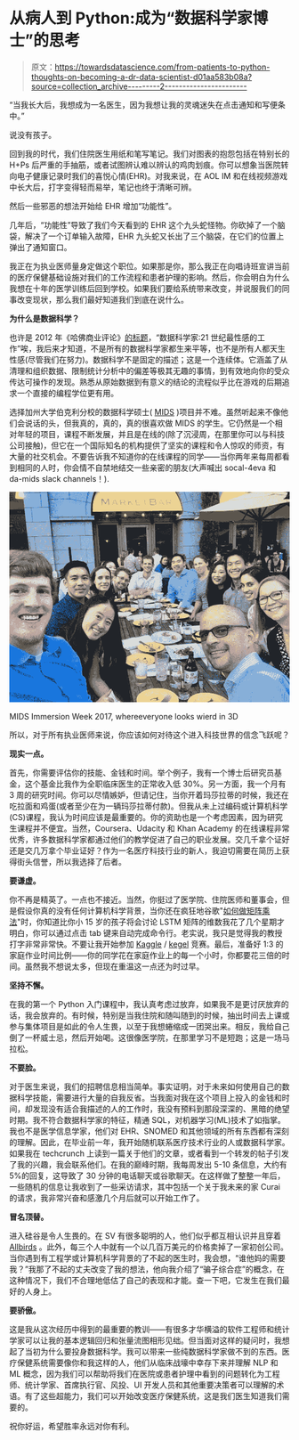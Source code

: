 # 从病人到 Python:成为“数据科学家博士”的思考

> 原文：<https://towardsdatascience.com/from-patients-to-python-thoughts-on-becoming-a-dr-data-scientist-d01aa583b08a?source=collection_archive---------2----------------------->

“当我长大后，我想成为一名医生，因为我想让我的灵魂迷失在点击通知和写便条中。”

说没有孩子。

回到我的时代，我们住院医生用纸和笔写笔记。我们对图表的抱怨包括在特别长的 H+Ps 后严重的手抽筋，或者试图辨认难以辨认的鸡肉划痕。你可以想象当医院转向电子健康记录时我们的喜悦心情(EHR)。对我来说，在 AOL IM 和在线视频游戏中长大后，打字变得轻而易举，笔记也终于清晰可辨。

然后一些邪恶的想法开始给 EHR 增加“功能性”。

几年后，“功能性”导致了我们今天看到的 EHR 这个九头蛇怪物。你砍掉了一个脑袋，解决了一个订单输入故障，EHR 九头蛇又长出了三个脑袋，在它们的位置上弹出了通知窗口。

我正在为执业医师量身定做这个职位。如果那是你，那么我正在向唱诗班宣讲当前的医疗保健基础设施对我们的工作流程和患者护理的影响。然后，你会明白为什么我想在十年的医学训练后回到学校。如果我们要给系统带来改变，并说服我们的同事改变现状，那么我们最好知道我们到底在说什么。

**为什么是数据科学？**

也许是 2012 年《哈佛商业评论》[的标题](https://hbr.org/2012/10/data-scientist-the-sexiest-job-of-the-21st-century)，“数据科学家:21 世纪最性感的工作”唉，我后来才知道，不是所有的数据科学家都生来平等，也不是所有人都天生性感(尽管我们在努力)。数据科学不是固定的描述；这是一个连续体。它涵盖了从清理和组织数据、限制统计分析中的偏差等极其无趣的事情，到有效地向你的受众传达可操作的发现。熟悉从原始数据到有意义的结论的流程似乎比在游戏的后期追求一个直接的编程学位更有用。

选择加州大学伯克利分校的数据科学硕士( [MIDS](https://www.ischool.berkeley.edu/programs/mids) )项目并不难。虽然听起来不像他们会说话的头，但我真的，真的，真的很喜欢做 MIDS 的学生。它仍然是一个相对年轻的项目，课程不断发展，并且是在线的(除了沉浸周，在那里你可以与科技公司接触)，但它在一个国际知名的机构提供了坚实的课程和令人惊叹的师资，有大量的社交机会。不要告诉我不知道你的在线课程的同学——当你两年来每周都看到相同的人时，你会情不自禁地结交一些亲密的朋友(大声喊出 socal-4eva 和 da-mids slack channels！).

![](img/6ef93237523e83dfe747cea0fd33f94b.png)

MIDS Immersion Week 2017, whereeveryone looks wierd in 3D

所以，对于所有执业医师来说，你应该如何对待这个进入科技世界的信念飞跃呢？

**现实一点。**

首先，你需要评估你的技能、金钱和时间。举个例子，我有一个博士后研究员基金，这个基金比我作为全职临床医生的正常收入低 30%。另一方面，我一个月有 3 周的研究时间。你可以尽情嫉妒，但请记住，当你开着玛莎拉蒂的时候，我还在吃拉面和鸡蛋(或者至少在为一辆玛莎拉蒂付款)。但我从未上过编码或计算机科学(CS)课程，我认为时间应该是最重要的。你的资助也是一个考虑因素，因为研究生课程并不便宜。当然，Coursera、Udacity 和 Khan Academy 的在线课程非常优秀，许多数据科学家都通过他们的教学促进了自己的职业发展。交几千拿个证好还是交几万拿个毕业证好？作为一名医疗科技行业的新人，我迫切需要在简历上获得街头信誉，所以我选择了后者。

**要谦虚。**

你不再是精英了。一点也不接近。当然，你挺过了医学院、住院医师和董事会，但是假设你真的没有任何计算机科学背景，当你还在疯狂地谷歌"[如何做矩阵乘法](https://en.wikipedia.org/wiki/Matrix_multiplication)"时，你知道比你小 15 岁的孩子将会讨论 LSTM 矩阵的维数我花了几个星期才明白，你可以通过点击 tab 键来自动完成命令行。老实说，我只是觉得我的教授打字非常非常快。不要让我开始参加 [Kaggle](https://www.kaggle.com/competitions) / [kegel](https://en.wikipedia.org/wiki/Kegel_exercise) 竞赛。最后，准备好 1:3 的家庭作业时间比例——你的同学花在家庭作业上的每一个小时，你都要花三倍的时间。虽然我不想说太多，但现在重温这一点还为时过早。

**坚持不懈。**

在我的第一个 Python 入门课程中，我认真考虑过放弃，如果我不是更讨厌放弃的话，我会放弃的。有时候，特别是当我住院和随叫随到的时候，抽出时间去上课或参与集体项目是如此的令人生畏，以至于我想蜷缩成一团哭出来。相反，我给自己倒了一杯威士忌，然后开始喝。这很像医学院，在那里学习不是短跑；这是一场马拉松。

**不要脸。**

对于医生来说，我们的招聘信息相当简单。事实证明，对于未来如何使用自己的数据科学技能，需要进行大量的自我反省。当我面对我在这个项目上投入的金钱和时间，却发现没有适合我描述的人的工作时，我没有预料到那段深深的、黑暗的绝望时期。我不符合数据科学家的特征，精通 SQL，对机器学习(ML)技术了如指掌。我也不是医学信息学家，他们对 EHR、SNOMED 和其他领域的所有东西都有深刻的理解。因此，在毕业前一年，我开始随机联系医疗技术行业的人或数据科学家。如果我在 techcrunch 上读到一篇关于他们的文章，或者看到一个转发的帖子引发了我的兴趣，我会联系他们。在我的巅峰时期，我每周发出 5-10 条信息，大约有 5%的回复，这导致了 30 分钟的电话聊天或谷歌聊天。在这样做了整整一年后，一些随机的信息让我收到了一些采访请求，其中包括一个关于我未来的家 Curai 的请求，我非常兴奋和感激几个月后就可以开始工作了。

**冒名顶替。**

进入硅谷是令人生畏的。在 SV 有很多聪明的人，他们似乎都互相认识并且穿着 [Allbirds](https://www.allbirds.com/) 。此外，每三个人中就有一个以几百万美元的价格卖掉了一家初创公司。当你遇到有工程学或计算机科学背景的了不起的医生时，我会想，“谁他妈的需要我？”我那了不起的丈夫改变了我的想法，他向我介绍了“骗子综合症”的概念，在这种情况下，我们不合理地低估了自己的表现和才能。查一下吧，它发生在我们最好的人身上。

**要骄傲。**

这是我从这次经历中得到的最重要的教训——有很多才华横溢的软件工程师和统计学家可以让我的基本逻辑回归和张量流图相形见绌。但当面对这样的疑问时，我想起了当初为什么要投身数据科学。我可以带来一些纯数据科学家做不到的东西。医疗保健系统需要像你和我这样的人，他们从临床战壕中幸存下来并理解 NLP 和 ML 概念，因为我们可以帮助将我们在医院或患者护理中看到的问题转化为工程师、统计学家、首席执行官、风投、UI 开发人员和其他重要决策者可以理解的术语。有了这些超能力，我们可以开始改变医疗保健系统，这是我们医生知道我们需要的。

祝你好运，希望胜率永远对你有利。